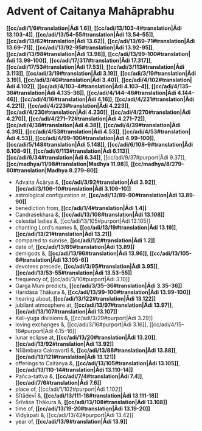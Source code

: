 # Advent of Caitanya Mahāprabhu

**[[cc/adi/1/6#translation|Ādi 1.6]]**, **[[cc/adi/13/103-4#translation|Ādi 13.103-4]]**, **[[cc/adi/13/54–55#translation|Ādi 13.54–55]]**, **[[cc/adi/13/62#translation|Ādi 13.62]]**, **[[cc/adi/13/69–71#translation|Ādi 13.69–71]]**, **[[cc/adi/13/92-95#translation|Ādi 13.92-95]]**, **[[cc/adi/13/98#translation|Ādi 13.98]]**, **[[cc/adi/13/99-100#translation|Ādi 13.99-100]]**, **[[cc/adi/17/317#translation|Ādi 17.317]]**, **[[cc/adi/17/53#translation|Ādi 17.53]]**, **[[cc/adi/3/113#translation|Ādi 3.113]]**, **[[cc/adi/3/19#translation|Ādi 3.19]]**, **[[cc/adi/3/19#translation|Ādi 3.19]]**, **[[cc/adi/3/40#translation|Ādi 3.40]]**, **[[cc/adi/4/102#translation|Ādi 4.102]]**, **[[cc/adi/4/103–4#translation|Ādi 4.103–4]]**, **[[cc/adi/4/135–36#translation|Ādi 4.135–36]]**, **[[cc/adi/4/144–46#translation|Ādi 4.144–46]]**, **[[cc/adi/4/16#translation|Ādi 4.16]]**, **[[cc/adi/4/221#translation|Ādi 4.221]]**, **[[cc/adi/4/223#translation|Ādi 4.223]]**, **[[cc/adi/4/230#translation|Ādi 4.230]]**, **[[cc/adi/4/270#translation|Ādi 4.270]]**, **[[cc/adi/4/271–72#translation|Ādi 4.271–72]]**, **[[cc/adi/4/38#translation|Ādi 4.38]]**, **[[cc/adi/4/39#translation|Ādi 4.39]]**, **[[cc/adi/4/53#translation|Ādi 4.53]]**, **[[cc/adi/4/53#translation|Ādi 4.53]]**, **[[cc/adi/4/99–100#translation|Ādi 4.99–100]]**, **[[cc/adi/5/148#translation|Ādi 5.148]]**, **[[cc/adi/6/108–9#translation|Ādi 6.108–9]]**, **[[cc/adi/6/113#translation|Ādi 6.113]]**, **[[cc/adi/6/34#translation|Ādi 6.34]]**, [[cc/adi/9/37#purport|Ādi 9.37]], **[[cc/madhya/11/98#translation|Madhya 11.98]]**, **[[cc/madhya/8/279–80#translation|Madhya 8.279–80]]**

* Advaita Ācārya &, **[[cc/adi/3/92#translation|Ādi 3.92]]**, **[[cc/adi/3/106–10#translation|Ādi 3.106–10]]**
* astrological configuration at, **[[cc/adi/13/89-90#translation|Ādi 13.89-90]]**
* benediction from, **[[cc/adi/1/4#translation|Ādi 1.4]]**
* Candraśekhara &, **[[cc/adi/13/108#translation|Ādi 13.108]]**
* celestial ladies &, [[cc/adi/13/105#purport|Ādi 13.105]]
* chanting Lord’s names &, **[[cc/adi/13/19#translation|Ādi 13.19]]**, **[[cc/adi/13/21#translation|Ādi 13.21]]**
* compared to sunrise, **[[cc/adi/1/2#translation|Ādi 1.2]]**
* date of, **[[cc/adi/13/89#translation|Ādi 13.89]]**
* demigods &, **[[cc/adi/13/96#translation|Ādi 13.96]]**, **[[cc/adi/13/105-6#translation|Ādi 13.105-6]]**
* devotees precede, **[[cc/adi/3/95#translation|Ādi 3.95]]**, **[[cc/adi/13/53-55#translation|Ādi 13.53-55]]**
* frequency of, [[cc/adi/3/10#purport|Ādi 3.10]]
* Garga Muni predicts, **[[cc/adi/3/35–36#translation|Ādi 3.35–36]]**
* Haridāsa Ṭhākura &, **[[cc/adi/13/99-100#translation|Ādi 13.99-100]]**
* hearing about, **[[cc/adi/13/122#translation|Ādi 13.122]]**
* jubilant atmosphere at, **[[cc/adi/13/97#translation|Ādi 13.97]]**, **[[cc/adi/13/107#translation|Ādi 13.107]]**
* Kali-yuga divisions &, [[cc/adi/3/29#purport|Ādi 3.29]]
* loving exchanges &, [[cc/adi/3/16#purport|Ādi 3.16]], [[cc/adi/4/15–16#purport|Ādi 4.15–16]]
* lunar eclipse at, **[[cc/adi/13/20#translation|Ādi 13.20]]**, **[[cc/adi/13/92#translation|Ādi 13.92]]**
* Nīlāmbara Cakravartī &, **[[cc/adi/13/88#translation|Ādi 13.88]]**, **[[cc/adi/13/121#translation|Ādi 13.121]]**
* offerings to Caitanya &, **[[cc/adi/13/105#translation|Ādi 13.105]]**, **[[cc/adi/13/110-14#translation|Ādi 13.110-14]]**
* Pañca-tattva &, **[[cc/adi/7/4#translation|Ādi 7.4]]**, **[[cc/adi/7/6#translation|Ādi 7.6]]**
* place of, [[cc/adi/1/102#purport|Ādi 1.102]]
* Sītādevī &, **[[cc/adi/13/111-18#translation|Ādi 13.111-18]]**
* Śrīvāsa Ṭhākura &, **[[cc/adi/13/108#translation|Ādi 13.108]]**
* time of, **[[cc/adi/13/19-20#translation|Ādi 13.19-20]]**
* Vidyāpati &, [[cc/adi/13/42#purport|Ādi 13.42]]
* year of, **[[cc/adi/13/9#translation|Ādi 13.9]]**
